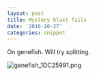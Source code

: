 ```yaml
---
layout: post
title: Mystery blast fails
date: '2016-10-27'
categories: snippet
---
```


On genefish. Will try splitting.

<img src="http://eagle.fish.washington.edu/cnidarian/skitch/genefish_1DC25991.png" alt="genefish_1DC25991.png"/>

